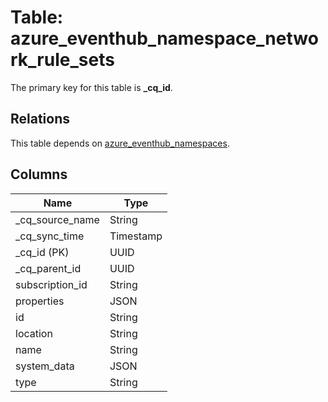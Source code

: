 # Table: azure_eventhub_namespace_network_rule_sets

The primary key for this table is **_cq_id**.

## Relations

This table depends on [azure_eventhub_namespaces](azure_eventhub_namespaces.md).

## Columns

| Name          | Type          |
| ------------- | ------------- |
|_cq_source_name|String|
|_cq_sync_time|Timestamp|
|_cq_id (PK)|UUID|
|_cq_parent_id|UUID|
|subscription_id|String|
|properties|JSON|
|id|String|
|location|String|
|name|String|
|system_data|JSON|
|type|String|